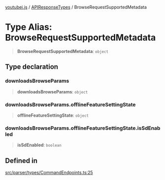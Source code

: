 [youtubei.js](../../../README.md) / [APIResponseTypes](../README.md) / BrowseRequestSupportedMetadata

# Type Alias: BrowseRequestSupportedMetadata

> **BrowseRequestSupportedMetadata**: `object`

## Type declaration

### downloadsBrowseParams

> **downloadsBrowseParams**: `object`

### downloadsBrowseParams.offlineFeatureSettingState

> **offlineFeatureSettingState**: `object`

### downloadsBrowseParams.offlineFeatureSettingState.isSdEnabled

> **isSdEnabled**: `boolean`

## Defined in

[src/parser/types/CommandEndpoints.ts:25](https://github.com/LuanRT/YouTube.js/blob/af92984523f90200a18314b94478a2697c9deab0/src/parser/types/CommandEndpoints.ts#L25)
